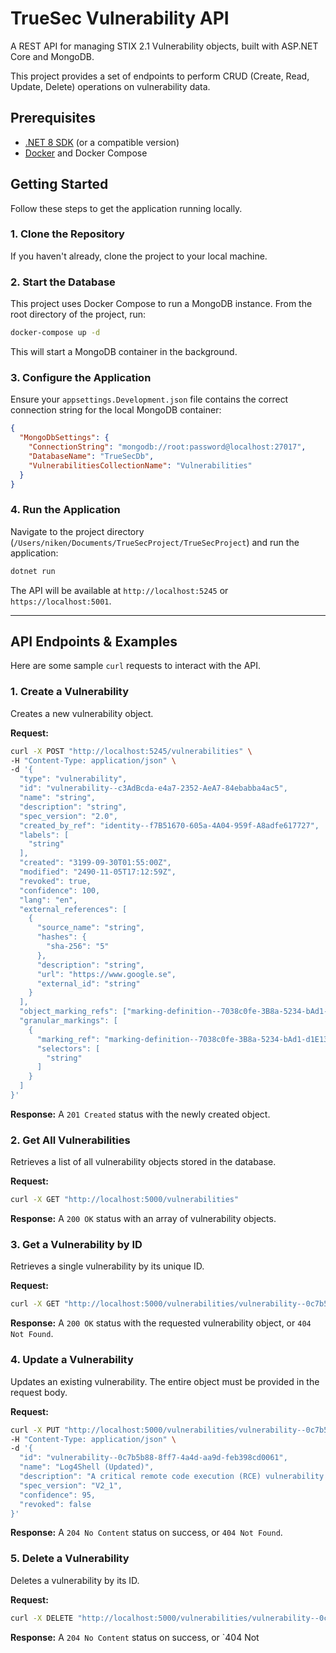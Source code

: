 # TrueSec Vulnerability API

A REST API for managing STIX 2.1 Vulnerability objects, built with ASP.NET Core and MongoDB.

This project provides a set of endpoints to perform CRUD (Create, Read, Update, Delete) operations on vulnerability data.

## Prerequisites

-   [.NET 8 SDK](https://dotnet.microsoft.com/download) (or a compatible version)
-   [Docker](https://www.docker.com/products/docker-desktop/) and Docker Compose

## Getting Started

Follow these steps to get the application running locally.

### 1. Clone the Repository

If you haven't already, clone the project to your local machine.

### 2. Start the Database

This project uses Docker Compose to run a MongoDB instance. From the root directory of the project, run:

```sh
docker-compose up -d
```

This will start a MongoDB container in the background.

### 3. Configure the Application

Ensure your `appsettings.Development.json` file contains the correct connection string for the local MongoDB container:

```json
{
  "MongoDbSettings": {
    "ConnectionString": "mongodb://root:password@localhost:27017",
    "DatabaseName": "TrueSecDb",
    "VulnerabilitiesCollectionName": "Vulnerabilities"
  }
}
```

### 4. Run the Application

Navigate to the project directory (`/Users/niken/Documents/TrueSecProject/TrueSecProject`) and run the application:

```sh
dotnet run
```

The API will be available at `http://localhost:5245` or `https://localhost:5001`.

---

## API Endpoints & Examples

Here are some sample `curl` requests to interact with the API.

### 1. Create a Vulnerability

Creates a new vulnerability object.

**Request:**

```sh
curl -X POST "http://localhost:5245/vulnerabilities" \
-H "Content-Type: application/json" \
-d '{
  "type": "vulnerability",
  "id": "vulnerability--c3AdBcda-e4a7-2352-AeA7-84ebabba4ac5",
  "name": "string",
  "description": "string",
  "spec_version": "2.0",
  "created_by_ref": "identity--f7B51670-605a-4A04-959f-A8adfe617727",
  "labels": [
    "string"
  ],
  "created": "3199-09-30T01:55:00Z",
  "modified": "2490-11-05T17:12:59Z",
  "revoked": true,
  "confidence": 100,
  "lang": "en",
  "external_references": [
    {
      "source_name": "string",
      "hashes": {
        "sha-256": "5"
      },
      "description": "string",
      "url": "https://www.google.se",
      "external_id": "string"
    }
  ],
  "object_marking_refs": ["marking-definition--7038c0fe-3B8a-5234-bAd1-d1E1379D2fF5"],
  "granular_markings": [
    {
      "marking_ref": "marking-definition--7038c0fe-3B8a-5234-bAd1-d1E1379D2fF5",
      "selectors": [
        "string"
      ]
    }
  ]
}'
```

**Response:** A `201 Created` status with the newly created object.

### 2. Get All Vulnerabilities

Retrieves a list of all vulnerability objects stored in the database.

**Request:**

```sh
curl -X GET "http://localhost:5000/vulnerabilities"
```

**Response:** A `200 OK` status with an array of vulnerability objects.

### 3. Get a Vulnerability by ID

Retrieves a single vulnerability by its unique ID.

**Request:**

```sh
curl -X GET "http://localhost:5000/vulnerabilities/vulnerability--0c7b5b88-8ff7-4a4d-aa9d-feb398cd0061"
```

**Response:** A `200 OK` status with the requested vulnerability object, or `404 Not Found`.

### 4. Update a Vulnerability

Updates an existing vulnerability. The entire object must be provided in the request body.

**Request:**

```sh
curl -X PUT "http://localhost:5000/vulnerabilities/vulnerability--0c7b5b88-8ff7-4a4d-aa9d-feb398cd0061" \
-H "Content-Type: application/json" \
-d '{
  "id": "vulnerability--0c7b5b88-8ff7-4a4d-aa9d-feb398cd0061",
  "name": "Log4Shell (Updated)",
  "description": "A critical remote code execution (RCE) vulnerability in Apache Log4j 2, updated with more details.",
  "spec_version": "V2_1",
  "confidence": 95,
  "revoked": false
}'
```

**Response:** A `204 No Content` status on success, or `404 Not Found`.

### 5. Delete a Vulnerability

Deletes a vulnerability by its ID.

**Request:**

```sh
curl -X DELETE "http://localhost:5000/vulnerabilities/vulnerability--0c7b5b88-8ff7-4a4d-aa9d-feb398cd0061"
```

**Response:** A `204 No Content` status on success, or `404 Not